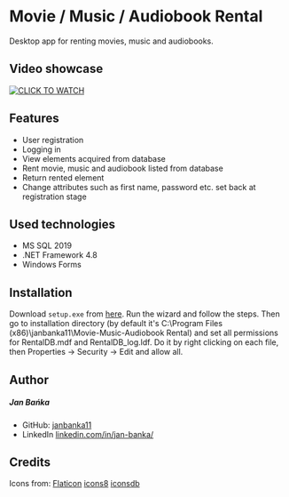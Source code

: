 # Movie / Music / Audiobook Rental
Desktop app for renting movies, music and audiobooks.


## Video showcase
[![CLICK TO WATCH](https://i9.ytimg.com/vi/X2BJd4zYdFU/mqdefault.jpg?v=62a4dbfd&sqp=CKS3k5UG&rs=AOn4CLANqMOmKUGeJONrAGCab_GgSlAqKw)](https://www.youtube.com/watch?v=X2BJd4zYdFU)

## Features

- User registration
- Logging in
- View elements acquired from database
- Rent movie, music and audiobook listed from database
- Return rented element
- Change attributes such as first name, password etc. set back at registration stage

## Used technologies

- MS SQL 2019
- .NET Framework 4.8
- Windows Forms

## Installation

Download `setup.exe` from [here](https://drive.google.com/file/d/1c-I4squxp58CDDKs0zeOV4vKMB7CSlkB/view?usp=sharing).
Run the wizard and follow the steps.
Then go to installation directory (by default it's C:\Program Files (x86)\janbanka11\Movie-Music-Audiobook Rental) and set all permissions for RentalDB.mdf and RentalDB_log.ldf. Do it by right clicking on each file, then Properties &#8594; Security &#8594; Edit and allow all.

## Author
##### Jan Bańka
- GitHub: [janbanka11](https://github.com/janbanka11)
- LinkedIn [linkedin.com/in/jan-banka/](https://www.linkedin.com/in/jan-banka/)

## Credits

Icons from:
[Flaticon](https://www.flaticon.com/)
[icons8](https://icons8.com/)
[iconsdb](https://www.iconsdb.com/)

